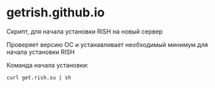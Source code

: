 # getrish.github.io
Скрипт, для начала установки RISH на новый сервер

Проверяет версию ОС и устанавливает необходимый минимум для начала установки RISH

Команда начала установки:

    curl get.rish.su | sh
